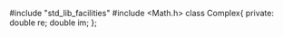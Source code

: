 #include "std_lib_facilities"
#include <Math.h>
class Complex{
private:
        double re;
        double im;
};
